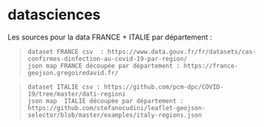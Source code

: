 # datasciences

Les sources pour la data FRANCE + ITALIE par département :

  > 	dataset FRANCE csv  : https://www.data.gouv.fr/fr/datasets/cas-confirmes-dinfection-au-covid-19-par-region/
  > 	json map FRANCE découpée par département : https://france-geojson.gregoiredavid.fr/

  > 	dataset ITALIE csv : https://github.com/pcm-dpc/COVID-19/tree/master/dati-regioni 
  > 	json map  ITALIE découpée par département : https://github.com/stefanocudini/leaflet-geojson-selector/blob/master/examples/italy-regions.json



